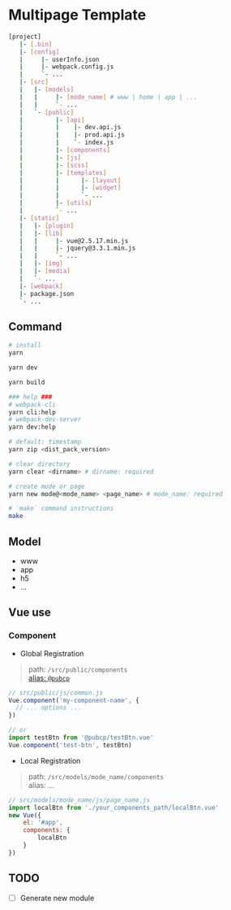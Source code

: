 # Multipage Template

```bash
[project]
   |- [.bin]
   |- [config]
   |     |- userInfo.json
   |     |- webpack.config.js
   |     `- ...
   |- [src]
   |   |- [models]
   |   |     |- [mode_name] # www | home | app | ...
   |   |     `- ...
   |   `- [public]
   |         |- [api]
   |         |    |- dev.api.js
   |         |    |- prod.api.js
   |         |    `- index.js
   |         |- [components]
   |         |- [js]
   |         |- [scss]
   |         |- [templates]
   |         |      |- [layout]
   |         |      |- [widget]
   |         |      `- ...
   |         |- [utils]
   |         `- ...
   |- [static]
   |   |- [plugin]
   |   |- [lib]
   |   |     |- vue@2.5.17.min.js
   |   |     |- jquery@3.3.1.min.js
   |   |     `- ...
   |   |- [img]
   |   |- [media]
   |   `- ...
   |- [webpack]
   |- package.json
   `- ...
```

## Command

```bash
# install
yarn

yarn dev

yarn build

### help ###
# webpack-cli
yarn cli:help
# webpack-dev-server
yarn dev:help

# default: timestamp
yarn zip <dist_pack_version>

# clear directory
yarn clear <dirname> # dirname: required

# create mode or page
yarn new mode@<mode_name> <page_name> # mode_name: required

# `make` command instructions
make
```

## Model

* www
* app
* h5
* ...

## Vue use

### Component

* Global Registration

> path: `/src/public/components`\
> [alias: `@pubcp`](/config/webpack.config.js)

```js
// src/public/js/common.js
Vue.component('my-component-name', {
  // ... options ...
})

// or
import testBtn from '@pubcp/testBtn.vue'
Vue.component('test-btn', testBtn)
```

* Local Registration

> path: `/src/models/mode_name/components`\
> alias: ...

```js
// src/models/mode_name/js/page_name.js
import localBtn from './your_components_path/localBtn.vue'
new Vue({
    el: '#app',
    components: {
        localBtn
    }
})
```

## TODO

* [ ] Generate new module